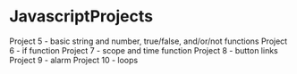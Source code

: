 # JavascriptProjects
Project 5 - basic string and number, true/false, and/or/not functions
Project 6 - if function
Project 7 - scope and time function
Project 8 - button links
Project 9 - alarm
Project 10 - loops
